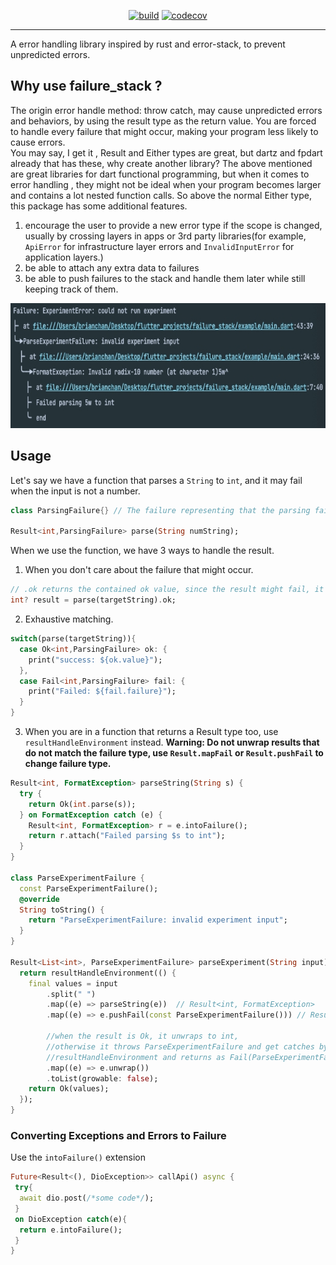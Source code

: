 </p>

<p align="center">
<a href=""><img src="https://github.com/SpeedReach/failure_stack/actions/workflows/build.yml/badge.svg" alt="build"></a>
<a href=""><img src="https://codecov.io/gh/SpeedReach/failure_stack/blob/main/graph/badge.svg" alt="codecov"></a>
</p>

---

A error handling library inspired by rust and error-stack, to prevent unpredicted errors.

## Why use failure_stack ?
The origin error handle method: throw catch, may cause unpredicted errors and behaviors,
 by using the result type as the return value. You are forced to handle every failure that might 
occur, making your program less likely to cause errors.  
You may say, I get it , Result and Either types are great, but dartz and fpdart already that
has these, why create another library?  The above mentioned are great libraries for dart functional programming,
but when it comes to error handling , they might not be ideal when your program becomes larger and contains a lot nested function calls.
So above the normal Either type, this package has some additional features.

1. encourage the user to provide a new error type if the scope is changed, usually by crossing layers in apps or 3rd party libraries(for example, `ApiError` for infrastructure layer errors and `InvalidInputError` for application layers.)
2. be able to attach any extra data to failures
3. be able to push failures to the stack and handle them later while still keeping track of them.

<p>
  <img src="https://github.com/SpeedReach/failure_stack/blob/main/doc/example_1.jpg?raw=true"
    alt="An image of the failure stack" height="200"/>
</p>

## Usage

Let's say we have a function that parses a `String` to `int`, and it may fail when the input is not a number.
```dart
class ParsingFailure{} // The failure representing that the parsing failed

Result<int,ParsingFailure> parse(String numString);

```
When we use the function, we have 3 ways to handle the result.

1. When you don't care about the failure that might occur.
```dart
// .ok returns the contained ok value, since the result might fail, it is a nullable type.
int? result = parse(targetString).ok;
```
2. Exhaustive matching.
```dart
switch(parse(targetString)){
  case Ok<int,ParsingFailure> ok: {
    print("success: ${ok.value}");
  },  
  case Fail<int,ParsingFailure> fail: {
    print("Failed: ${fail.failure}");
  } 
}
```
3. When you are in a function that returns a Result type too,
use `resultHandleEnvironment` instead.
   **Warning: Do not unwrap results that do not match the failure type, use `Result.mapFail` or `Result.pushFail` to change failure type.**
```dart
Result<int, FormatException> parseString(String s) {
  try {
    return Ok(int.parse(s));
  } on FormatException catch (e) {
    Result<int, FormatException> r = e.intoFailure();
    return r.attach("Failed parsing $s to int");
  }
}

class ParseExperimentFailure {
  const ParseExperimentFailure();
  @override
  String toString() {
    return "ParseExperimentFailure: invalid experiment input";
  }
}

Result<List<int>, ParseExperimentFailure> parseExperiment(String input) {
  return resultHandleEnvironment(() {
    final values = input
        .split(" ")
        .map((e) => parseString(e))  // Result<int, FormatException>
        .map((e) => e.pushFail(const ParseExperimentFailure())) // Result<int, ParseExperimentFailure>
        
        //when the result is Ok, it unwraps to int,
        //otherwise it throws ParseExperimentFailure and get catches by the 
        //resultHandleEnvironment and returns as Fail(ParseExperimentFailure)
        .map((e) => e.unwrap())
        .toList(growable: false);
    return Ok(values);
  });
}

```

### Converting Exceptions and Errors to Failure

Use the `intoFailure()` extension
```dart
Future<Result<(), DioException>> callApi() async {
 try{
  await dio.post(/*some code*/);
 }
 on DioException catch(e){
  return e.intoFailure();
 }
}
```